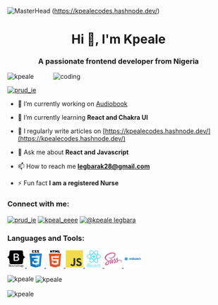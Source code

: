 ![MasterHead](https://media.licdn.com/dms/image/C4E16AQFeFSzNlCGwvQ/profile-displaybackgroundimage-shrink_200_800/0/1552934879973?e=2147483647&v=beta&t=ko6lVqWeaVUctCI437l5Mfc3dFs_igpaAFJ-JLBm9tw) (https://kpealecodes.hashnode.dev/)
<h1 align="center">Hi 👋, I'm Kpeale</h1>
<h3 align="center">A passionate frontend developer from Nigeria</h3>
<img align="right" alt="coding" width="400" src="https://media.tenor.com/S59bPkT0pqcAAAAC/programming.gif">

<p align="left"> <img src="https://komarev.com/ghpvc/?username=kpeale&label=Profile%20views&color=0e75b6&style=flat" alt="kpeale" /> </p>

<p align="left"> <a href="https://twitter.com/prud_ie" target="blank"><img src="https://img.shields.io/twitter/follow/prud_ie?logo=twitter&style=for-the-badge" alt="prud_ie" /></a> </p>

- 🔭 I’m currently working on [Audiobook](https://github.com/kpeale/AudioBook)

- 🌱 I’m currently learning **React and Chakra UI**

- 📝 I regularly write articles on [https://kpealecodes.hashnode.dev/](https://kpealecodes.hashnode.dev/)

- 💬 Ask me about **React and Javascript**

- 📫 How to reach me **legbarak28@gmail.com**

- ⚡ Fun fact **I am a registered Nurse**

<h3 align="left">Connect with me:</h3>
<p align="left">
<a href="https://twitter.com/prud_ie" target="blank"><img align="center" src="https://raw.githubusercontent.com/rahuldkjain/github-profile-readme-generator/master/src/images/icons/Social/twitter.svg" alt="prud_ie" height="30" width="40" /></a>
<a href="https://instagram.com/kpeal_eeee" target="blank"><img align="center" src="https://raw.githubusercontent.com/rahuldkjain/github-profile-readme-generator/master/src/images/icons/Social/instagram.svg" alt="kpeal_eeee" height="30" width="40" /></a>
<a href="https://hashnode.com/@kpeale legbara" target="blank"><img align="center" src="https://raw.githubusercontent.com/rahuldkjain/github-profile-readme-generator/master/src/images/icons/Social/hashnode.svg" alt="@kpeale legbara" height="30" width="40" /></a>
</p>

<h3 align="left">Languages and Tools:</h3>
<p align="left"> <a href="https://getbootstrap.com" target="_blank" rel="noreferrer"> <img src="https://raw.githubusercontent.com/devicons/devicon/master/icons/bootstrap/bootstrap-plain-wordmark.svg" alt="bootstrap" width="40" height="40"/> </a> <a href="https://www.w3schools.com/css/" target="_blank" rel="noreferrer"> <img src="https://raw.githubusercontent.com/devicons/devicon/master/icons/css3/css3-original-wordmark.svg" alt="css3" width="40" height="40"/> </a> <a href="https://www.w3.org/html/" target="_blank" rel="noreferrer"> <img src="https://raw.githubusercontent.com/devicons/devicon/master/icons/html5/html5-original-wordmark.svg" alt="html5" width="40" height="40"/> </a> <a href="https://developer.mozilla.org/en-US/docs/Web/JavaScript" target="_blank" rel="noreferrer"> <img src="https://raw.githubusercontent.com/devicons/devicon/master/icons/javascript/javascript-original.svg" alt="javascript" width="40" height="40"/> </a> <a href="https://reactjs.org/" target="_blank" rel="noreferrer"> <img src="https://raw.githubusercontent.com/devicons/devicon/master/icons/react/react-original-wordmark.svg" alt="react" width="40" height="40"/> </a> <a href="https://sass-lang.com" target="_blank" rel="noreferrer"> <img src="https://raw.githubusercontent.com/devicons/devicon/master/icons/sass/sass-original.svg" alt="sass" width="40" height="40"/> </a> <a href="https://webpack.js.org" target="_blank" rel="noreferrer"> <img src="https://raw.githubusercontent.com/devicons/devicon/d00d0969292a6569d45b06d3f350f463a0107b0d/icons/webpack/webpack-original-wordmark.svg" alt="webpack" width="40" height="40"/> </a> </p>

<p><img align="left" src="https://github-readme-stats.vercel.app/api/top-langs?username=kpeale&show_icons=true&locale=en&layout=compact" alt="kpeale" /></p>

<p>&nbsp;<img align="center" src="https://github-readme-stats.vercel.app/api?username=kpeale&show_icons=true&locale=en" alt="kpeale" /></p>

<p><img align="center" src="https://github-readme-streak-stats.herokuapp.com/?user=kpeale&" alt="kpeale" /></p>
